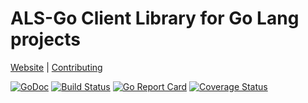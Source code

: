# ALS-Go Client Library for Go Lang projects
[Website](https://www.riftbit.com) |
[Contributing](https://www.riftbit.com/How-to-Contribute)

[![GoDoc](http://img.shields.io/badge/go-documentation-blue.svg?style=flat-square)](https://godoc.org/github.com/RiftBit/als-go-client)
[![Build Status](https://travis-ci.org/RiftBit/als-go-client.svg?branch=master)](https://travis-ci.org/RiftBit/als-go-client)
[![Go Report Card](https://goreportcard.com/badge/github.com/RiftBit/als-go-client)](https://goreportcard.com/report/github.com/RiftBit/als-go-client)
[![Coverage Status](https://coveralls.io/repos/github/RiftBit/als-go-client/badge.svg?branch=master)](https://coveralls.io/github/RiftBit/als-go-client?branch=master)